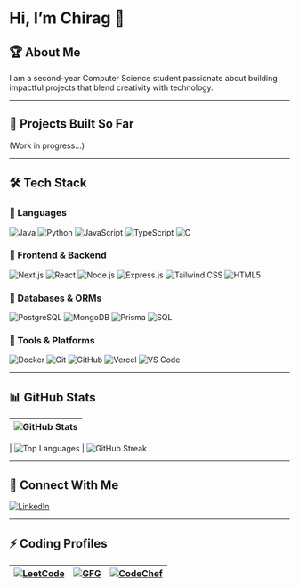 # Hi, I’m Chirag 👋  

## 🏆 About Me  
I am a second-year Computer Science student passionate about building impactful projects that blend creativity with technology.  

---

## 🚀 Projects Built So Far  
(Work in progress...)  

---

## 🛠️ Tech Stack  

### 🔹 Languages  
![Java](https://img.shields.io/badge/Java-ED8B00?style=for-the-badge&logo=java&logoColor=white)   ![Python](https://img.shields.io/badge/Python-3776AB?style=for-the-badge&logo=python&logoColor=white)   ![JavaScript](https://img.shields.io/badge/JavaScript-F7DF1E?style=for-the-badge&logo=javascript&logoColor=black)  ![TypeScript](https://img.shields.io/badge/TypeScript-007ACC?style=for-the-badge&logo=typescript&logoColor=white) ![C](https://img.shields.io/badge/C-00599C?style=for-the-badge&logo=c&logoColor=white)  

### 🔹 Frontend & Backend  
![Next.js](https://img.shields.io/badge/Next.js-000000?style=for-the-badge&logo=nextdotjs&logoColor=white)  ![React](https://img.shields.io/badge/React-61DAFB?style=for-the-badge&logo=react&logoColor=black)  ![Node.js](https://img.shields.io/badge/Node.js-43853D?style=for-the-badge&logo=node.js&logoColor=white)  ![Express.js](https://img.shields.io/badge/Express.js-404D59?style=for-the-badge)  ![Tailwind CSS](https://img.shields.io/badge/Tailwind_CSS-38B2AC?style=for-the-badge&logo=tailwind-css&logoColor=white)  ![HTML5](https://img.shields.io/badge/HTML5-E34F26?style=for-the-badge&logo=html5&logoColor=white)  

### 🔹 Databases & ORMs  
![PostgreSQL](https://img.shields.io/badge/PostgreSQL-4169E1?style=for-the-badge&logo=postgresql&logoColor=white)  ![MongoDB](https://img.shields.io/badge/MongoDB-4EA94B?style=for-the-badge&logo=mongodb&logoColor=white)  ![Prisma](https://img.shields.io/badge/Prisma-2D3748?style=for-the-badge&logo=prisma&logoColor=white)  ![SQL](https://img.shields.io/badge/SQL-4479A1?style=for-the-badge&logo=postgresql&logoColor=white)


### 🔹 Tools & Platforms  
![Docker](https://img.shields.io/badge/Docker-2496ED?style=for-the-badge&logo=docker&logoColor=white)  ![Git](https://img.shields.io/badge/Git-F05032?style=for-the-badge&logo=git&logoColor=white)  ![GitHub](https://img.shields.io/badge/GitHub-181717?style=for-the-badge&logo=github&logoColor=white)  ![Vercel](https://img.shields.io/badge/Vercel-000000?style=for-the-badge&logo=vercel&logoColor=white)  ![VS Code](https://img.shields.io/badge/VS%20Code-0078D4?style=for-the-badge&logo=visual-studio-code&logoColor=white)  

---

## 📊 GitHub Stats  

| ![GitHub Stats](https://github-readme-stats.vercel.app/api?username=chiraagsharma24&show_icons=true&theme=radical) |  
|--------------------------------|  

| ![Top Languages](https://github-readme-stats.vercel.app/api/top-langs/?username=chiraagsharma24&layout=compact&theme=radical) | ![GitHub Streak](https://github-readme-streak-stats.herokuapp.com/?user=chiraagsharma24&theme=radical) 

---

## 🔗 Connect With Me  
[![LinkedIn](https://img.shields.io/badge/LinkedIn-0A66C2?style=for-the-badge&logo=linkedin&logoColor=white)](https://www.linkedin.com/in/chirag-sharma-365703226/)  

---

## ⚡ Coding Profiles  

| [![LeetCode](https://img.shields.io/badge/LeetCode-FFA116?style=for-the-badge&logo=leetcode&logoColor=white)](https://leetcode.com/ImChirag/) | [![GFG](https://img.shields.io/badge/GeeksforGeeks-0F9D58?style=for-the-badge&logo=geeksforgeeks&logoColor=white)](https://www.geeksforgeeks.org/user/chiragsharma24/) | [![CodeChef](https://img.shields.io/badge/CodeChef-5B4638?style=for-the-badge&logo=codechef&logoColor=white)](https://www.codechef.com/users/chirag_045) |  
|--------------------------------|--------------------------------|--------------------------------|  

